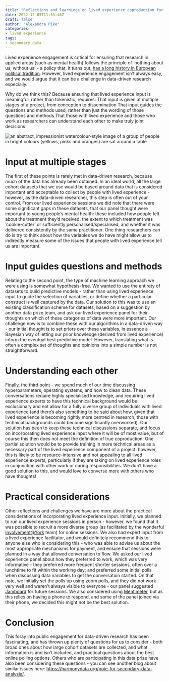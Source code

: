 ```yaml
---
title: "Reflections and learnings on lived experience coproduction for data-driven research in mental health"
date: 2022-12-05T11:53:46Z
draft: false
author: "Alexandra Pike"
categories:
- lived experience
tags:
- secondary data
---
```


Lived experience engagement is critical for ensuring that research in applied areas (such as mental health) follows the principle of ‘nothing about us, without us’ - a policy that, it turns out, [has a long history in European political tradition](https://en.wikipedia.org/wiki/Nothing_about_us_without_us). However, lived experience engagement isn’t always easy, and we would argue that it can be a challenge in data-driven research especially.  

Why do we think this? Because ensuring that lived experience input is meaningful, rather than tokenistic, requires: 
That input is given at multiple stages of a project, from conception to dissemination
That input guides the questions and methods used, rather than just the wording of those questions and methods
That those with lived experience and those who work as researchers can understand each other to make truly joint decisions

![an abstract, impressionist watercolour-style image of a group of people in bright colours (yellows, pinks and oranges) are sat around a table](/le_image.png)

# Input at multiple stages
The first of these points is rarely met in data-driven research, because much of the data has already been obtained. In an ideal world, all the large cohort datasets that we use would be based around data that is considered important and acceptable to collect by people with lived experience - however, as the data-driven researcher, this step is often out of your control. From our lived experience sessions we did note that there were some significant gaps in these datasets, that our panel thought were important to young people’s mental health: these included how people felt about the treatment they’d received, the extent to which treatment was ‘cookie-cutter’ or sufficiently personalised/specialised, and whether it was delivered consistently by the same practitioner. One thing researchers can do is try to think about how the variables we do have might allow us to indirectly measure some of the issues that people with lived experience tell us are important.

# Input guides questions and methods
Relating to the second point, the type of machine learning approach we were using is somewhat hypothesis-free. We wanted to use the entirety of datasets to build predictive models - rather than using lived experience input to guide the selection of variables, or define whether a particular construct is well captured by the data. Our solution to this was to use an existing classification scheme for datasets, based on a suggestion by another data prize team, and ask our lived experience panel for their thoughts on which of these categories of data were more important. Our challenge now is to combine these with our algorithms in a data-driven way - our initial thought is to set priors over these variables, in essence a Bayesian way of letting our prior knowledge (derived from lived experience) inform the eventual best predictive model. However, translating what is often a complex set of thoughts and opinions into a simple number is not straightforward.

# Understanding each other
Finally, the third point - we spend much of our time discussing hyperparameters, operating systems, and how to clean data. These conversations require highly specialised knowledge, and requiring lived experience experts to have this technical background would be exclusionary and not allow for a fully diverse group of individuals with lived experience (and there’s also something to be said about how, given that lived experience is becoming rightly more centred in research, those with technical backgrounds could become significantly overworked). Our solution has been to keep these technical discussions separate, and focus on incorporating lived experience input where it will be of most value, but of course this then does not meet the definition of true coproduction. One partial solution would be to provide training in more technical areas as a necessary part of the lived experience component of a project: however, this is likely to be resource-intensive and not appealing to all lived experience experts, particularly if they are taking on lived experience roles in conjunction with other work or caring responsibilities. We don’t have a good solution to this, and would love to converse more with others who have thoughts! 

# Practical considerations
Other reflections and challenges we have are more about the practical considerations of incorporating lived experience input. Initially, we planned to run our lived experience sessions in person - however, we found that it was possible to recruit a more diverse group (as facilitated by the wonderful [Involvement@York](https://www.york.ac.uk/research/themes/health-and-wellbeing/involvement@york/) team) for online sessions. We also had expert input from a lived experience facilitator, and would definitely recommend this to anyone else who is considering this - who was able to advise us about the most appropriate mechanisms for payment, and ensure that sessions were planned in a way that allowed conversation to flow. We asked our lived experience panel about how they preferred to work, which was very informative - they preferred more frequent shorter sessions, often over a lunchtime to fit within the working day; and preferred some initial polls when discussing data variables to get the conversation started. On that note, we initially set the polls up using zoom polls, and they did not work very well and weren’t always visible to everyone - our panel suggested [Jamboard](https://jamboard.google.com/?pli=1) for future sessions. We also considered using [Mentimeter](https://www.mentimeter.com/), but as this relies on having a phone to respond, and some of the panel joined via their phone, we decided this might not be the best solution. 

# Conclusion
This foray into public engagement for data-driven research has been fascinating, and has thrown up plenty of questions for us to consider - both broad ones about how large cohort datasets are collected, and what information is and isn’t included, and practical questions about the best online polling options. Others who are participating in this data prize have also been considering these questions - you can see another blog about similar issues here: https://harmonydata.org/ppie-for-secondary-data-analysis/. 